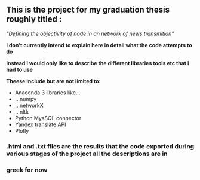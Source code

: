 ## This is the project for my graduation thesis roughly titled :
*"Defining the objectivity of node in an network of news transmition"*

**I don't currently intend to explain here in detail what the code attempts to do**

**Instead I would only like to describe the different libraries tools etc that i had to use**

**Theese include but are not limited to:**

- Anaconda 3 libraries like...
- ...numpy
- ...networkX
- ...nltk
- Python MysSQL connector
- Yandex translate API
- Plotly
### .html and .txt files are the results that the code exported during various stages of the project all the descriptions are in
### greek for now
